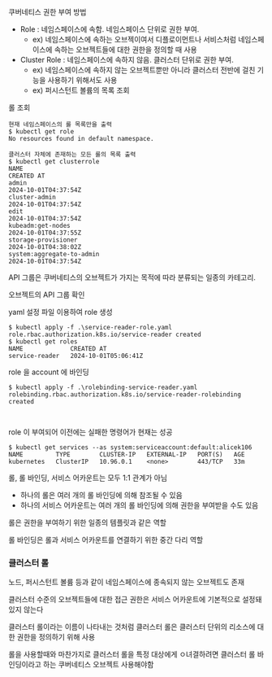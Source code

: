 쿠버네티스 권한 부여 방법
- Role : 네임스페이스에 속함. 네임스페이스 단위로 권한 부여.
    - ex) 네임스페이스에 속하는 오브젝이여서 디플로이먼트나 서비스처럼 네임스페이스에 속하는 오브젝트들에 대한 권한을 정의할 때 사용
- Cluster Role : 네임스페이스에 속하지 않음. 클러스터 단위로 권한 부여.
    - ex) 네임스페이스에 속하지 않는 오브젝트뿐만 아니라 클러스터 전반에 걸친 기능을 사용하기 위해서도 사용
    - ex) 퍼시스턴트 볼륨의 목록 조회

롤 조회
```shell
현재 네임스페이스의 롤 목록만을 출력
$ kubectl get role
No resources found in default namespace.

클러스터 자체에 존재하는 모든 롤의 목록 출력
$ kubectl get clusterrole
NAME                                                                   CREATED AT
admin                                                                  2024-10-01T04:37:54Z
cluster-admin                                                          2024-10-01T04:37:54Z
edit                                                                   2024-10-01T04:37:54Z
kubeadm:get-nodes                                                      2024-10-01T04:37:55Z
storage-provisioner                                                    2024-10-01T04:38:02Z
system:aggregate-to-admin                                              2024-10-01T04:37:54Z
```

API 그룹은 쿠버네티스의 오브젝트가 가지는 목적에 따라 분류되는 일종의 카테고리.

오브젝트의 API 그룹 확인

yaml 설정 파일 이용하여 role 생성

```shell
$ kubectl apply -f .\service-reader-role.yaml
role.rbac.authorization.k8s.io/service-reader created
$ kubectl get roles
NAME             CREATED AT
service-reader   2024-10-01T05:06:41Z

```

role 을 account 에 바인딩

```shell
$ kubectl apply -f .\rolebinding-service-reader.yaml
rolebinding.rbac.authorization.k8s.io/service-reader-rolebinding created



```

role 이 부여되어 이전에는 실패한 명령어가 현재는 성공

```shell
$ kubectl get services --as system:serviceaccount:default:alicek106
NAME         TYPE        CLUSTER-IP   EXTERNAL-IP   PORT(S)   AGE
kubernetes   ClusterIP   10.96.0.1    <none>        443/TCP   33m
```


롤, 롤 바인딩, 서비스 어카운트는 모두 1:1 관계가 아님
- 하나의 롤은 여러 개의 롤 바인딩에 의해 참조될 수 있음
- 하나의 서비스 어카운트는 여러 개의 롤 바인딩에 의해 권한을 부여받을 수도 있음

롤은 권한을 부여하기 위한 일종의 템플릿과 같은 역할

롤 바인딩은 롤과 서비스 어카운트를 연결하기 위한 중간 다리 역할

### 클러스터 롤

노드, 퍼시스턴트 볼륨 등과 같이 네임스페이스에 종속되지 않는 오브젝트도 존재

클러스터 수준의 오브젝트들에 대한 접근 권한은 서비스 어카운트에 기본적으로 설정돼 있지 않는다

클러스터 롤이라는 이름이 나타내는 것처럼 클러스터 롤은 클러스터 단위의 리소스에 대한 권한을 정의하기 위해 사용

롤을 사용할때와 마찬가지로 클러스터 롤을 특정 대상에게 ㅇ녀결하려면 클러스터 롤 바인딩이라고 하는 쿠버네티스 오브젝트 사용해야함


